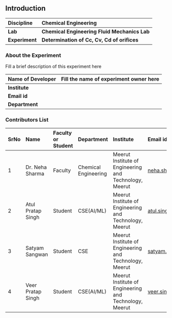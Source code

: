 ## Introduction


<b>Discipline | <b>Chemical Engineering
:--|:--|
<b> Lab | <b> Chemical Engineering Fluid Mechanics Lab
<b> Experiment|     <b> Determination of Cc, Cv, Cd of orifices


### About the Experiment 

Fill a brief description of this experiment here

<b>Name of Developer | <b> Fill the name of experiment owner here 
:--|:--|
<b> Institute | <b>  
<b> Email id|     <b>  
<b> Department |  

### Contributors List

SrNo | Name | Faculty or Student | Department| Institute | Email id
:--|:--|:--|:--|:--|:--|
1 | Dr. Neha Sharma | Faculty | Chemical Engineering | Meerut Institute of Engineering and Technology, Meerut | neha.sharma.ch@miet.ac.in
2 | Atul Pratap Singh | Student| CSE(AI/ML) | Meerut Institute of Engineering and Technology, Meerut | atul.singh.cseaiml.2020@miet.ac.in
3 | Satyam Sangwan | Student | CSE | Meerut Institute of Engineering and Technology, Meerut | satyam.sangwan.cse.2020@miet.ac.in
4 | Veer Pratap Singh | Student | CSE(AI/ML) | Meerut Institute of Engineering and Technology, Meerut | veer.singh.cseaiml.2020@miet.ac.in
